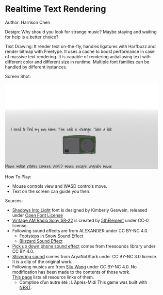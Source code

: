 # Realtime Text Rendering

Author: Harrison Chen

Design: Why should you look for strange music? Maybe staying and waiting for help is a better choice?

Text Drawing: It render text on-the-fly, handles ligatures with Harfbuzz and render bitmap with
Freetype. It uses a cache to boost performance in case of massive text rendering. It is capable of
rendering antialiasing text with different color and different size in runtime. Multiple font families can be
handled by different instances.

Screen Shot:

![Screen Shot](screenshot.png)

How To Play:

- Mouse controls view and WASD controls move.
- Text on the screen can guide you then.

Sources: 
- [Shadows Into Light](https://fonts.google.com/specimen/Shadows+Into+Light?query=shadows) font is designed by Kimberly Geswein, released under [Open Font License](https://scripts.sil.org/cms/scripts/page.php?site_id=nrsi&id=OFL)
- [Vintage AM Radio Sony SR-22](https://blendswap.com/blend/24569) is created by [5thElement](https://blendswap.com/profile/375909) under CC-0 license.
- Following sound effects are from ALEXANDER under CC BY-NC 4.0.
  - [Footsteps in Snow Sound Effect](https://orangefreesounds.com/footsteps-in-snow-sound-effect/)
  - [Blizzard Sound Effect](https://orangefreesounds.com/blizzard-sound-effect/)
- [Pick up down phone sound effect](http://www.freesoundslibrary.com) comes from freesounds library under CC BY 4.0.
- [Shivering sound](https://freesound.org/people/AryaNotStark/sounds/407633/) comes from AryaNotStark under CC BY-NC 3.0 license. It is a clip of the original work.
- Following musics are from [Silu Wang](https://bi.bi/) under CC BY-NC 4.0. No modification has been made to the contents of those work.  
[This page](https://bi.bi/download/) lists all resource links of them.
  - Comptine d’un autre été : L’Après-Midi
This game was built with [NEST](NEST.md).

